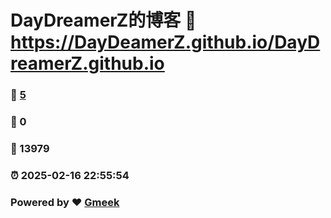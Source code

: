 # DayDreamerZ的博客 :link: https://DayDeamerZ.github.io/DayDreamerZ.github.io 
### :page_facing_up: [5](https://DayDeamerZ.github.io/DayDreamerZ.github.io/tag.html) 
### :speech_balloon: 0 
### :hibiscus: 13979 
### :alarm_clock: 2025-02-16 22:55:54 
### Powered by :heart: [Gmeek](https://github.com/Meekdai/Gmeek)
